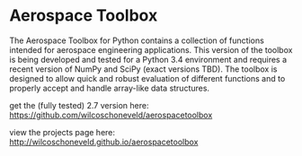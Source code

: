 Aerospace Toolbox
================

The Aerospace Toolbox for Python contains a collection of functions intended for aerospace engineering applications. This version of the toolbox is being developed and tested for a Python 3.4 environment and requires a recent version of NumPy and SciPy (exact versions TBD). The toolbox is designed to allow quick and robust evaluation of different functions and to properly accept and handle array-like data structures.

get the (fully tested) 2.7 version here:
https://github.com/wilcoschoneveld/aerospacetoolbox

view the projects page here:
http://wilcoschoneveld.github.io/aerospacetoolbox
